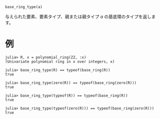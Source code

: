 ```
base_ring_type(a)
```

与えられた要素、要素タイプ、親または親タイプ $a$ の基底環のタイプを返します。

# 例

```jldoctest
julia> R, x = polynomial_ring(ZZ, :x)
(Univariate polynomial ring in x over integers, x)

julia> base_ring_type(R) == typeof(base_ring(R))
true

julia> base_ring_type(zero(R)) == typeof(base_ring(zero(R)))
true

julia> base_ring_type(typeof(R)) == typeof(base_ring(R))
true

julia> base_ring_type(typeof(zero(R))) == typeof(base_ring(zero(R)))
true
```
